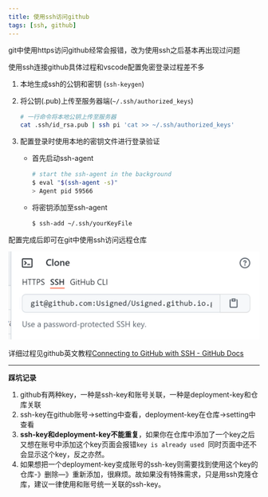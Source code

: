 ```yaml
---
title: 使用ssh访问github
tags: [ssh, github]
---
```


git中使用https访问github经常会报错，改为使用ssh之后基本再出现过问题

使用ssh连接github具体过程和vscode配置免密登录过程差不多

1. 本地生成ssh的公钥和密钥 (`ssh-keygen`)

2. 将公钥(.pub)上传至服务器端(`~/.ssh/authorized_keys`)

   ```bash
   # 一行命令将本地公钥上传至服务器
   cat .ssh/id_rsa.pub | ssh pi 'cat >> ~/.ssh/authorized_keys'
   ```

3. 配置登录时使用本地的密钥文件进行登录验证

   - 首先启动ssh-agent

       ```bash
       # start the ssh-agent in the background
       $ eval "$(ssh-agent -s)"
       > Agent pid 59566
       ```

   - 将密钥添加至ssh-agent

     ```bash
     $ ssh-add ~/.ssh/yourKeyFile
     ```
     

配置完成后即可在git中使用ssh访问远程仓库

![image-20210721215319934](https://raw.githubusercontent.com/Usigned/pic-typora/main/images/image-20210721215319934.png)

详细过程见github英文教程[Connecting to GitHub with SSH - GitHub Docs](https://docs.github.com/en/github/authenticating-to-github/connecting-to-github-with-ssh)

---

**踩坑记录**

1. github有两种key，一种是ssh-key和账号关联，一种是deployment-key和仓库关联
2. ssh-key在github账号->setting中查看，deployment-key在仓库->setting中查看
3. **ssh-key和deployment-key不能重复**，如果你在仓库中添加了一个key之后又想在账号中添加这个key页面会报错`key is already used `同时页面中还不会显示这个key，反之亦然。
4. 如果想把一个deployment-key变成账号的ssh-key则需要找到使用这个key的仓库-》删除—》重新添加，很麻烦。故如果没有特殊需求，只是用ssh克隆仓库，建议一律使用和账号统一关联的ssh-key。
